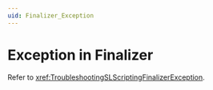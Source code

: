 ```yaml
---
uid: Finalizer_Exception
---
```


# Exception in Finalizer

Refer to <xref:TroubleshootingSLScriptingFinalizerException>.
